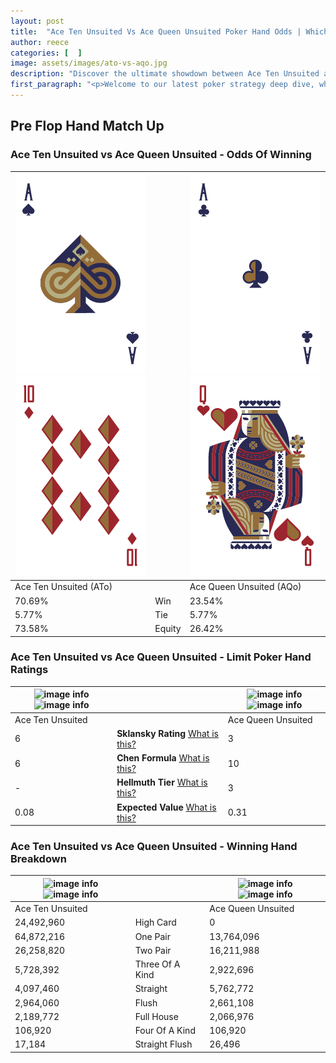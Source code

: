 ```yaml
---
layout: post
title:  "Ace Ten Unsuited Vs Ace Queen Unsuited Poker Hand Odds | Which Is The Better Hand In Poker? A Complete Guide"
author: reece
categories: [  ]
image: assets/images/ato-vs-aqo.jpg
description: "Discover the ultimate showdown between Ace Ten Unsuited and Ace Queen Unsuited in poker! Uncover the odds, strategies, and scenarios where one hand triumphs over the other. Get ready to up your poker game with this thrilling analysis."
first_paragraph: "<p>Welcome to our latest poker strategy deep dive, where we're pitting two distinct hands against each other in a high-stakes showdown: Ace Ten Unsuited vs Ace Queen Unsuited.</p><p>In the dynamic world of poker, every decision counts, and knowing which hand holds the upper hand is key to your success at the table.</p><p>In this article, we'll dissect these two hands, explore the scenarios where one dominates the other, and equip you with the knowledge to make strategic choices that can tip the odds in your favor.</p><p>Get ready to unravel the intriguing dynamics of these poker hands and elevate your game to new heights.</p>"
---
```




[comment]: # (sp0)

## Pre Flop Hand Match Up

<div class="table hand-ratings" markdown="1"> 



### Ace Ten Unsuited vs Ace Queen Unsuited - Odds Of Winning


    
| ![image info](assets/images/hand1/a.png) ![image info](assets/images/hand1/to.png) |  | ![image info](assets/images/hand2/a.png) ![image info](assets/images/hand2/qo.png) |
| -------- | -------- | -------- |
| Ace Ten Unsuited (ATo) |  | Ace Queen Unsuited (AQo) |
| 70.69% | Win | 23.54% |
| 5.77% | Tie | 5.77% |
| 73.58% | Equity | 26.42% |




[comment]: # (sp1)



### Ace Ten Unsuited vs Ace Queen Unsuited - Limit Poker Hand Ratings


    
| ![image info](https://www.riverpairs.com/assets/images/hand1/a.png) ![image info](https://www.riverpairs.com/assets/images/hand1/to.png) |  | ![image info](https://www.riverpairs.com/assets/images/hand2/a.png) ![image info](https://www.riverpairs.com/assets/images/hand2/qo.png) |
| -------- | -------- | -------- |
| Ace Ten Unsuited |  | Ace Queen Unsuited |
| 6 | **Sklansky Rating** [What is this?](/sklansky-rating-explained) | 3 |
| 6 | **Chen Formula** [What is this?](/chen-formula-explained) | 10 |
| - | **Hellmuth Tier** [What is this?](/Hellmuth-tier-explained) | 3 |
| 0.08 | **Expected Value** [What is this?](/expected-value-explained) | 0.31 |




[comment]: # (sp2)



### Ace Ten Unsuited vs Ace Queen Unsuited - Winning Hand Breakdown


    
| ![image info](https://www.riverpairs.com/assets/images/hand1/a.png) ![image info](https://www.riverpairs.com/assets/images/hand1/to.png) |  | ![image info](https://www.riverpairs.com/assets/images/hand2/a.png) ![image info](https://www.riverpairs.com/assets/images/hand2/qo.png) |
| -------- | -------- | -------- |
| Ace Ten Unsuited |  | Ace Queen Unsuited |
| 24,492,960 | High Card | 0 |
| 64,872,216 | One Pair | 13,764,096 |
| 26,258,820 | Two Pair | 16,211,988 |
| 5,728,392 | Three Of A Kind | 2,922,696 |
| 4,097,460 | Straight | 5,762,772 |
| 2,964,060 | Flush | 2,661,108 |
| 2,189,772 | Full House | 2,066,976 |
| 106,920 | Four Of A Kind | 106,920 |
| 17,184 | Straight Flush | 26,496 |




[comment]: # (sp3)



</div>

[comment]: # (sp4)



[comment]: # (sp5)

